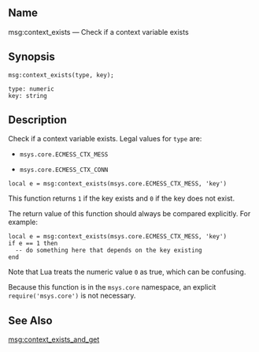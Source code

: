 <a name="lua.ref.msg_context_exists"></a>
## Name

msg:context_exists — Check if a context variable exists

<a name="idp15909952"></a>
## Synopsis

`msg:context_exists(type, key);`

```
type: numeric
key: string
```
<a name="idp15912944"></a>
## Description

Check if a context variable exists. Legal values for `type` are:

*   `msys.core.ECMESS_CTX_MESS`

*   `msys.core.ECMESS_CTX_CONN`

`local e = msg:context_exists(msys.core.ECMESS_CTX_MESS, 'key')`

This function returns `1` if the key exists and `0` if the key does not exist.

The return value of this function should always be compared explicitly. For example:

```
local e = msg:context_exists(msys.core.ECMESS_CTX_MESS, 'key')
if e == 1 then
  -- do something here that depends on the key existing
end
```

Note that Lua treats the numeric value `0` as true, which can be confusing.

Because this function is in the `msys.core` namespace, an explicit `require('msys.core')` is not necessary.

<a name="idp15924288"></a>
## See Also

[msg:context_exists_and_get](lua.ref.msg_context_exists_and_get "msg:context_exists_and_get")
